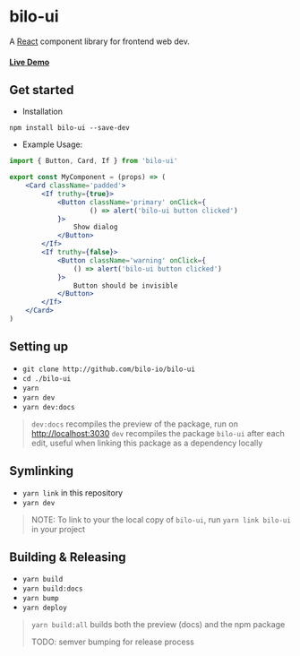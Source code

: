 # bilo-ui

A [React](https://reactjs.org/) component library for frontend web dev.

#### [Live Demo](https://bilo-io.github.io/bilo-ui)

## Get started

- Installation

```
npm install bilo-ui --save-dev
```

- Example Usage:
```jsx
import { Button, Card, If } from 'bilo-ui'

export const MyComponent = (props) => (
    <Card className='padded'>
        <If truthy={true}>
            <Button className='primary' onClick={
                    () => alert('bilo-ui button clicked')
            }>
                Show dialog
            </Button>
        </If>
        <If truthy={false}>
            <Button className='warning' onClick={
                () => alert('bilo-ui button clicked')
            }>
                Button should be invisible
            </Button>
        </If>
    </Card>
)
```

## Setting up

- `git clone http://github.com/bilo-io/bilo-ui`
- `cd ./bilo-ui`
- `yarn`
- `yarn dev`
- `yarn dev:docs`

> `dev:docs` recompiles the preview of the package, run on [http://localhost:3030](http://localhost:3030)
> `dev` recompiles the package `bilo-ui` after each edit, useful when linking this package as a dependency locally

## Symlinking

- `yarn link` in this repository
- `yarn dev`

>NOTE: To link to your the local copy of `bilo-ui`, run `yarn link bilo-ui` in your project

## Building & Releasing

- `yarn build`
- `yarn build:docs`
- `yarn bump`
- `yarn deploy`

> `yarn build:all` builds both the preview (docs) and the npm package
>
> TODO: semver bumping for release process

